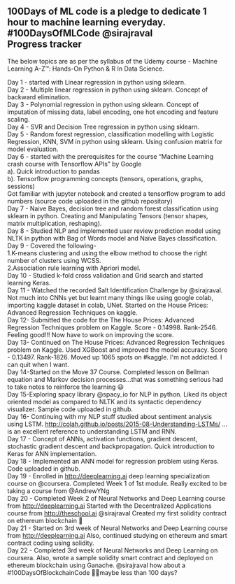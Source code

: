 100Days of ML code is a pledge to dedicate 1 hour to machine learning everyday. #100DaysOfMLCode @sirajraval  
Progress tracker
-----------------
The below topics are as per the syllabus of the Udemy course - Machine Learning A-Z™: Hands-On Python & R In Data Science.
    
Day 1 - started with Linear regression in python using sklearn.  
Day 2 - Multiple linear regression in python using sklearn. Concept of backward elimination.  
Day 3 - Polynomial regression in python using sklearn. Concept of imputation of missing data, label encoding, one hot encoding and feature scaling.  
Day 4 - SVR and Decision Tree regression in python using sklearn.  
Day 5 - Random forest regression, classification modelling with Logistic Regression, KNN, SVM in python using sklearn. Using confusion matrix for model evaluation.  
Day 6 - started with the prerequisites for the course “Machine Learning crash course with Tensorflow APIs” by Google  
a). Quick introduction to pandas  
b). Tensorflow programming concepts (tensors, operations, graphs, sessions)  
Got familiar with jupyter notebook and created a tensorflow program to add numbers (source code uploaded in the github repository)    
Day 7 - Naive Bayes, decision tree and random forest classification using sklearn in python. 
Creating and Manipulating Tensors (tensor shapes, matrix multiplication, reshaping).  
Day 8 - Studied NLP and implemented user review prediction model using NLTK in python with Bag of Words model and Naïve Bayes classification.  
Day 9 - Covered the following-  
1.K-means clustering and using the elbow method to choose the right number of clusters using WCSS.  
2.Association rule learning with Apriori model.  
Day 10 - Studied k-fold cross validation and Grid search and started learning Keras.  
Day 11 - Watched the recorded Salt Identification Challenge by @sirajraval. Not much into CNNs yet but learnt many things like using google colab, importing kaggle dataset in colab, UNet. Started on the House Prices: Advanced Regression Techniques on kaggle.   
Day 12- Submitted the code for the The House Prices: Advanced Regression Techniques problem on Kaggle. Score - 0.14998. Rank-2546. Feeling good!!! Now have to work on improving the score.  
Day 13- Continued on The House Prices: Advanced Regression Techniques problem on Kaggle. Used  XGBoost and improved the model accuracy. Score - 0.13497. Rank-1826. Moved up 1065 spots on #kaggle. I'm not addicted. I can quit when I want.  
Day 14-Started on the Move 37 Course. Completed lesson on Bellman equation and Markov decision processes...that was something serious had to take notes to reinforce the learning 😃  
Day 15-Exploring spacy library @spacy_io for NLP in python. Liked its object oriented model as compared to NLTK and its syntactic dependency visualizer. Sample code uploaded in github.  
Day 16- Continuing with my NLP stuff studied about sentiment analysis using LSTM.
http://colah.github.io/posts/2015-08-Understanding-LSTMs/ … is an excellent reference to understanding LSTM and RNN.  
Day 17 - Concept of ANNs, activation functions, gradient descent, stochastic gradient descent and backpropagation. Quick introduction to Keras for ANN implementation.  
Day 18 - Implemented an ANN model for regression problem using Keras. Code uploaded in github.  
Day 19 - Enrolled in http://deeplearning.ai  deep learning specialization course on @coursera. Completed Week 1 of 1st module. Really excited to be taking a course from @AndrewYNg  
Day 20 - Completed Week 2 of Neural Networks and Deep Learning course from http://deeplearning.ai 
Started with the Decentralized Applications course from http://theschool.ai  @sirajraval Created my first solidity contract on ethereum blockchain 🙂  
Day 21 - Started on 3rd week of Neural Networks and Deep Learning course from http://deeplearning.ai 
Also, continued studying on ethereum and smart contract coding using solidity.  
Day 22 - Completed 3rd week of Neural Networks and Deep Learning on coursera. Also, wrote a sample solidity smart contract and deployed on ethereum blockchain using Ganache. @sirajraval how about a #100DaysOfBlockchainCode 🤔🤔maybe less than 100 days?    

